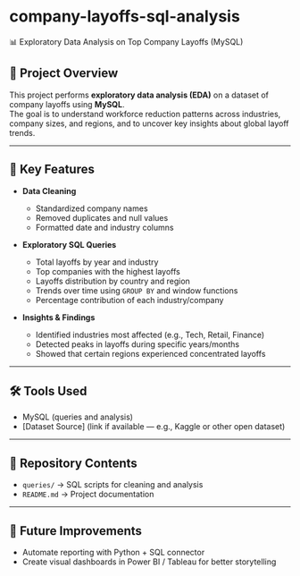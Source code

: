 # company-layoffs-sql-analysis

📊 Exploratory Data Analysis on Top Company Layoffs (MySQL)

## 📌 Project Overview  
This project performs **exploratory data analysis (EDA)** on a dataset of company layoffs using **MySQL**.  
The goal is to understand workforce reduction patterns across industries, company sizes, and regions, and to uncover key insights about global layoff trends.  

---

## 🔑 Key Features  
- **Data Cleaning**  
  - Standardized company names  
  - Removed duplicates and null values  
  - Formatted date and industry columns  

- **Exploratory SQL Queries**  
  - Total layoffs by year and industry  
  - Top companies with the highest layoffs  
  - Layoffs distribution by country and region  
  - Trends over time using `GROUP BY` and window functions  
  - Percentage contribution of each industry/company  

- **Insights & Findings**  
  - Identified industries most affected (e.g., Tech, Retail, Finance)  
  - Detected peaks in layoffs during specific years/months  
  - Showed that certain regions experienced concentrated layoffs  

---

## 🛠️ Tools Used  
- MySQL (queries and analysis)  
- [Dataset Source] (link if available — e.g., Kaggle or other open dataset)  

---

## 📂 Repository Contents  
- `queries/` → SQL scripts for cleaning and analysis  
- `README.md` → Project documentation  

---

## 🚀 Future Improvements  
- Automate reporting with Python + SQL connector  
- Create visual dashboards in Power BI / Tableau for better storytelling 
